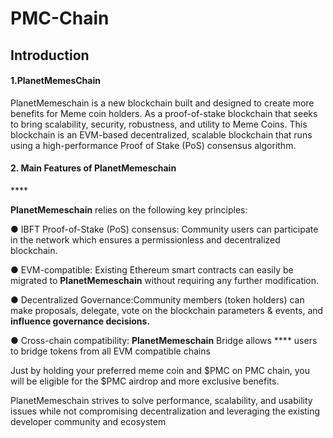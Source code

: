 # PMC-Chain

## Introduction

#### &#x20;**1.PlanetMemesChain**

PlanetMemeschain is a new blockchain built and designed to create more benefits for Meme coin holders. As a proof-of-stake blockchain that seeks to bring scalability, security, robustness, and utility to Meme Coins. This blockchain is an EVM-based decentralized, scalable blockchain that runs using a high-performance Proof of Stake (PoS) consensus algorithm.

#### &#x20;**2. Main Features of PlanetMemeschain**

&#x20;****&#x20;

**PlanetMemeschain** relies on the following key principles:

● IBFT Proof-of-Stake (PoS) consensus: Community users can participate in the network which ensures a permissionless and decentralized blockchain.

&#x20;

● EVM-compatible: Existing Ethereum smart contracts can easily be migrated to **PlanetMemeschain** without requiring any further modification.

&#x20;

● Decentralized Governance:Community members (token holders) can make proposals, delegate, vote on the blockchain parameters & events, and **influence governance decisions.**

&#x20;

● Cross-chain compatibility: **PlanetMemeschain** Bridge allows **** users to bridge tokens from all EVM compatible chains

Just by holding your preferred meme coin and $PMC on PMC chain, you will be eligible for the $PMC airdrop and more exclusive benefits.

PlanetMemeschain strives to solve performance, scalability, and usability issues while not compromising decentralization and leveraging the existing developer community and ecosystem

